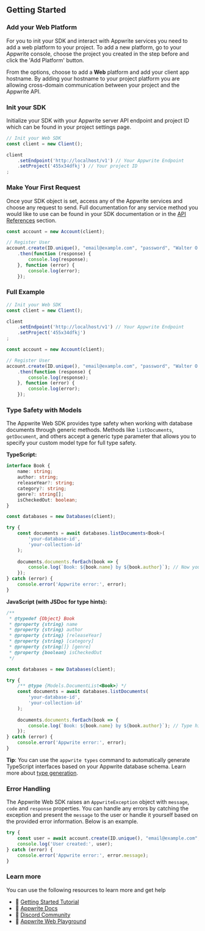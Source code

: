 ## Getting Started

### Add your Web Platform

For you to init your SDK and interact with Appwrite services you need to add a web platform to your project. To add a new platform, go to your Appwrite console, choose the project you created in the step before and click the 'Add Platform' button.

From the options, choose to add a **Web** platform and add your client app hostname. By adding your hostname to your project platform you are allowing cross-domain communication between your project and the Appwrite API.

### Init your SDK

Initialize your SDK with your Appwrite server API endpoint and project ID which can be found in your project settings page.

```js
// Init your Web SDK
const client = new Client();

client
    .setEndpoint('http://localhost/v1') // Your Appwrite Endpoint
    .setProject('455x34dfkj') // Your project ID
;
```

### Make Your First Request

Once your SDK object is set, access any of the Appwrite services and choose any request to send. Full documentation for any service method you would like to use can be found in your SDK documentation or in the [API References](https://appwrite.io/docs) section.

```js
const account = new Account(client);

// Register User
account.create(ID.unique(), "email@example.com", "password", "Walter O'Brien")
    .then(function (response) {
        console.log(response);
    }, function (error) {
        console.log(error);
    });

```

### Full Example

```js
// Init your Web SDK
const client = new Client();

client
    .setEndpoint('http://localhost/v1') // Your Appwrite Endpoint
    .setProject('455x34dfkj')
;

const account = new Account(client);

// Register User
account.create(ID.unique(), "email@example.com", "password", "Walter O'Brien")
    .then(function (response) {
        console.log(response);
    }, function (error) {
        console.log(error);
    });
```

### Type Safety with Models

The Appwrite Web SDK provides type safety when working with database documents through generic methods. Methods like `listDocuments`, `getDocument`, and others accept a generic type parameter that allows you to specify your custom model type for full type safety.

**TypeScript:**
```typescript
interface Book {
    name: string;
    author: string;
    releaseYear?: string;
    category?: string;
    genre?: string[];
    isCheckedOut: boolean;
}

const databases = new Databases(client);

try {
    const documents = await databases.listDocuments<Book>(
        'your-database-id',
        'your-collection-id'
    );
    
    documents.documents.forEach(book => {
        console.log(`Book: ${book.name} by ${book.author}`); // Now you have full type safety
    });
} catch (error) {
    console.error('Appwrite error:', error);
}
```

**JavaScript (with JSDoc for type hints):**
```javascript
/**
 * @typedef {Object} Book
 * @property {string} name
 * @property {string} author
 * @property {string} [releaseYear]
 * @property {string} [category]
 * @property {string[]} [genre]
 * @property {boolean} isCheckedOut
 */

const databases = new Databases(client);

try {
    /** @type {Models.DocumentList<Book>} */
    const documents = await databases.listDocuments(
        'your-database-id',
        'your-collection-id'
    );
    
    documents.documents.forEach(book => {
        console.log(`Book: ${book.name} by ${book.author}`); // Type hints available in IDE
    });
} catch (error) {
    console.error('Appwrite error:', error);
}
```

**Tip**: You can use the `appwrite types` command to automatically generate TypeScript interfaces based on your Appwrite database schema. Learn more about [type generation](https://appwrite.io/docs/products/databases/type-generation).

### Error Handling

The Appwrite Web SDK raises an `AppwriteException` object with `message`, `code` and `response` properties. You can handle any errors by catching the exception and present the `message` to the user or handle it yourself based on the provided error information. Below is an example.

```javascript
try {
    const user = await account.create(ID.unique(), "email@example.com", "password", "Walter O'Brien");
    console.log('User created:', user);
} catch (error) {
    console.error('Appwrite error:', error.message);
}
```

### Learn more

You can use the following resources to learn more and get help
- 🚀 [Getting Started Tutorial](https://appwrite.io/docs/getting-started-for-web)
- 📜 [Appwrite Docs](https://appwrite.io/docs)
- 💬 [Discord Community](https://appwrite.io/discord)
- 🚂 [Appwrite Web Playground](https://github.com/appwrite/playground-for-web)
